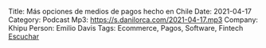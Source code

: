 Title: Más opciones de medios de pagos hecho en Chile
Date: 2021-04-17
Category: Podcast
Mp3: https://s.danilorca.com/2021-04-17.mp3
Company: Khipu
Person: Emilio Davis
Tags: Ecommerce, Pagos, Software, Fintech
<a href="https://s.danilorca.com/2021-04-17.mp3" type="audio/mpeg">
Escuchar
</a>
